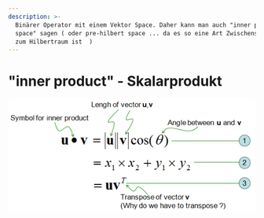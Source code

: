 ```yaml
---
description: >-
  Binärer Operator mit einem Vektor Space. Daher kann man auch "inner product
  space" sagen ( oder pre-hilbert space ... da es so eine Art Zwischenschritt
  zum Hilbertraum ist  )
---
```


# "inner product" - Skalarprodukt

![](<../../../.gitbook/assets/grafik (3).png>)
